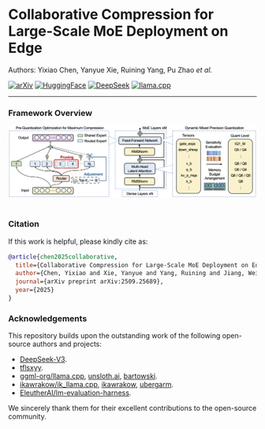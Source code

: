 # Collaborative Compression for Large-Scale MoE Deployment on Edge

Authors: Yixiao Chen, Yanyue Xie, Ruining Yang, Pu Zhao *et al.*

[![arXiv](https://img.shields.io/badge/arXiv-2509.25689-df2a2a?logo=arxiv&logoColor=white)](https://www.arxiv.org/abs/2509.25689)
[![HuggingFace](https://img.shields.io/badge/HuggingFace-bobchenyx-FFD21F?logo=huggingface&logoColor=yellow)](https://huggingface.co/bobchenyx/DeepSeek-V3-0324-MLA-GGUF)
[![DeepSeek](https://img.shields.io/badge/DeepSeek-Reference-0078D7?labelColor=555555&logoColor=white)](https://github.com/deepseek-ai/DeepSeek-V3)
[![llama.cpp](https://img.shields.io/badge/llama.cpp-Reference-4CAF50?labelColor=555555&logo=github&logoColor=white)](https://github.com/ggml-org/llama.cpp)

---

### Framework Overview
<div align="center">
  <img src="assets/main.png"/>
</div><br/>

### Citation

If this work is helpful, please kindly cite as:

```bibtex
@article{chen2025collaborative,
  title={Collaborative Compression for Large-Scale MoE Deployment on Edge},
  author={Chen, Yixiao and Xie, Yanyue and Yang, Ruining and Jiang, Wei and Wang, Wei and He, Yong and Chen, Yue and Zhao, Pu and Wang, Yanzhi},
  journal={arXiv preprint arXiv:2509.25689},
  year={2025}
}
```

### Acknowledgements

This repository builds upon the outstanding work of the following open-source authors and projects:

- [DeepSeek-V3](https://github.com/deepseek-ai/DeepSeek-V3).
- [tflsxyy](https://github.com/tflsxyy).
- [ggml-org/llama.cpp](https://github.com/ggml-org/llama.cpp), [unsloth.ai](https://unsloth.ai/), [bartowski](https://github.com/bartowski1182).  
- [ikawrakow/ik_llama.cpp](https://github.com/ikawrakow/ik_llama.cpp), [ikawrakow](https://github.com/ikawrakow), [ubergarm](https://github.com/ubergarm).
- [EleutherAI/lm-evaluation-harness](https://github.com/EleutherAI/lm-evaluation-harness).

We sincerely thank them for their excellent contributions to the open-source community.


